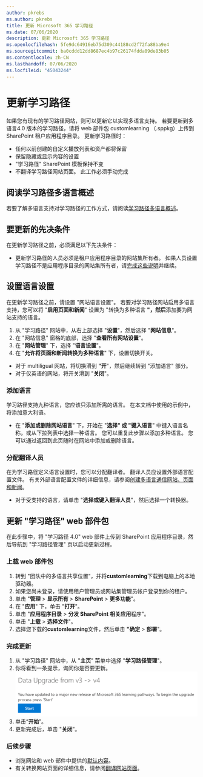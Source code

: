 ```yaml
---
author: pkrebs
ms.author: pkrebs
title: 更新 Microsoft 365 学习路径
ms.date: 07/06/2020
description: 更新 Microsoft 365 学习路径
ms.openlocfilehash: 5fe9dc64916eb75d309c44188cd2f72fa88ba9e4
ms.sourcegitcommit: ba0cddd12dd8687ec4b97c26174fdda09de83b05
ms.contentlocale: zh-CN
ms.lasthandoff: 07/06/2020
ms.locfileid: "45043244"
---
```

# <a name="update-learning-pathways"></a>更新学习路径
如果您有现有的学习路径网站，则可以更新它以实现多语言支持。 若要更新到多语言4.0 版本的学习路径，请将 web 部件包 customlearning （.sppkg）上传到 SharePoint 租户应用程序目录。 更新学习路径时：  

- 任何以前创建的自定义播放列表和资产都将保留
- 保留隐藏或显示内容的设置
- "学习路径" SharePoint 模板保持不变
- 不翻译学习路径网站页面。 此工作必须手动完成

## <a name="read-the-learning-pathways-multilingual-overview"></a>阅读学习路径多语言概述
若要了解多语言支持对学习路径的工作方式，请阅读[学习路径多语言概述](custom_overview.md)。 

## <a name="prerequisites-to-update"></a>要更新的先决条件
在更新学习路径之前，必须满足以下先决条件：
- 更新学习路径的人员必须是租户应用程序目录的网站集所有者。 如果人员设置学习路径不是应用程序目录的网站集所有者，请[完成这些说明](addappadmin.md)并继续。 

## <a name="set-language-settings"></a>设置语言设置 
在更新学习路径之前，请设置 "网站语言设置"。 若要对学习路径网站启用多语言支持，您可以将 "**启用页面和新闻**" 设置为 "转换为多种语言 **"，然后**添加要为网站支持的语言。
1.  从 "学习路径" 网站中，从右上部选择 "**设置**"，然后选择 "**网站信息**"。
2.  在 "网站信息" 窗格的底部，选择 "**查看所有网站设置**"。
3.  在 "**网站管理**" 下，选择 "**语言设置**"。
4.  在 "**允许将页面和新闻转换为多种语言**" 下，设置切换开关。 
- 对于 multiligual 网站，将切换滑到 **"开**"，然后继续转到 "添加语言" 部分。 
- 对于仅英语的网站，将开关滑到 "**关闭**"。

### <a name="add-languages"></a>添加语言
学习路径支持九种语言，您应该只添加所需的语言。 在本文档中使用的示例中，将添加意大利语。 
- 在 "**添加或删除网站语言**" 下，开始在 "**选择" 或 "键入语言**" 中键入语言名称，或从下拉列表中选择一种语言。 您可以重复此步骤以添加多种语言。 您可以通过返回到此页随时在网站中添加或删除语言。
 
### <a name="assign-translators"></a>分配翻译人员
在为学习路径定义语言设置时，您可以分配翻译者。 翻译人员应设置外部语言配置文件。 有关外部语言配置文件的详细信息，请参阅[创建多语言通信网站、页面和新闻](https://support.office.com/article/2bb7d610-5453-41c6-a0e8-6f40b3ed750c)。  
- 对于受支持的语言，请单击 "**选择或键入翻译人员**"，然后选择一个转换器。 

## <a name="update-the-learning-pathways-web-part-package"></a>更新 "学习路径" web 部件包
在此步骤中，将 "学习路径 4.0" web 部件上传到 SharePoint 应用程序目录，然后导航到 "学习路径管理" 页以启动更新过程。

### <a name="upload-the-web-part-package"></a>上载 web 部件包
1.  转到 "团队中的多语言共享位置"，并将**customlearning**下载到电脑上的本地驱动器。 
2.  如果您尚未登录，请使用租户管理员或网站集管理员帐户登录到你的租户。 
3.  单击 "**管理**  >  **显示所有**  >  **SharePoint**  >  **更多功能**"。 
4.  在 "**应用**" 下，单击 "**打开**"。 
5.  单击 "**应用程序目录**  >  **分发 SharePoint 相关应用**程序"。 
6.  单击 "**上载**  >  **选择文件**"。 
7.  选择您下载的**customlearning**文件，然后单击 **"确定**  >  **部署**"。 

### <a name="complete-the-update"></a>完成更新
1.  从 "学习路径" 网站中，从 "**主页**" 菜单中选择 "**学习路径管理**"。 
2.  你将看到一条提示，询问你是否要更新。 
![custom_update_adminprompt_ml.png](media/custom_update_adminprompt_ml.png)
3.  单击“**开始**”。 
4. 更新完成后，单击 "**关闭**"。 

### <a name="next-steps"></a>后续步骤
- 浏览网站和 web 部件中提供的[默认内容](custom_exploresite.md)。
- 有关转换网站页面的详细信息，请参阅[翻译网站页面](custom_translate_page_ml.md)。 

